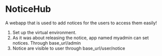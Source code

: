 # NoticeHub
A webapp that is used to add notices for the users to access them easily!


1. Set up the virtual environment.
2. As it was about releasing the notice, app named myadmin can set notices.
   Through base_url/admin
3. Notice are visible to user through base_url/user/notice
